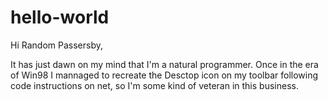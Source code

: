 # hello-world

Hi Random Passersby,

It has just dawn on my mind that I'm a natural programmer. 
Once in the era of Win98 I mannaged to recreate the Desctop icon on my toolbar following code instructions on net, so I'm some kind of veteran in this business. 
